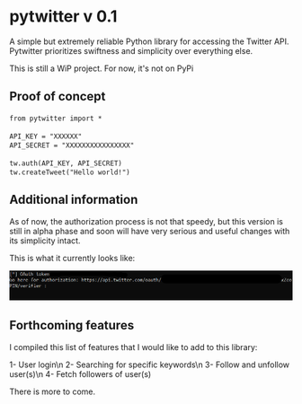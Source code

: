 # pytwitter v 0.1
A simple but extremely reliable Python library for accessing the Twitter API.
Pytwitter prioritizes swiftness and simplicity over everything else.

This is still a WiP project.
For now, it's not on PyPi

## Proof of concept

```
from pytwitter import *

API_KEY = "XXXXXX"
API_SECRET = "XXXXXXXXXXXXXXXX"

tw.auth(API_KEY, API_SECRET)
tw.createTweet("Hello world!")
```

## Additional information

As of now, the authorization process is not that speedy, but this version is still in alpha phase and soon will have very serious and useful changes with its simplicity intact.

This is what it currently looks like: 

![alt text](https://github.com/jasonmichael13/pytwitter/blob/main/alpha-auth.png?raw=true)


## Forthcoming features

I compiled this list of features that I would like to add to this library:

1- User login\n
2- Searching for specific keywords\n
3- Follow and unfollow user(s)\n
4- Fetch followers of user(s)

There is more to come.
